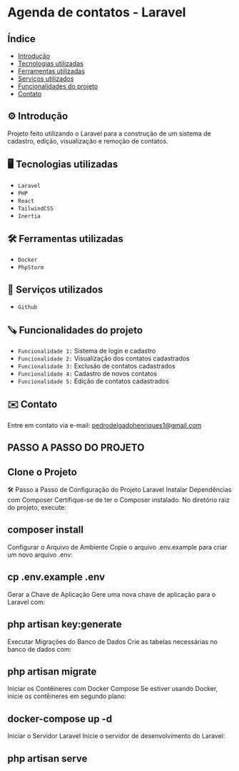 # Agenda de contatos - Laravel

<!-- <p align="center">
  <img alt="Preview" src="public/preview.png" width="100%">
</p> -->

## Índice
* [Introdução](#%EF%B8%8F-introdução)
* [Tecnologias utilizadas](#%EF%B8%8F-tecnologias-utilizadas)
* [Ferramentas utilizadas](#%EF%B8%8F-ferramentas-utilizadas)
* [Serviços utilizados](#-serviços-utilizados)
* [Funcionalidades do projeto](#-funcionalidades-do-projeto)
* [Contato](#%EF%B8%8F-contato)

## ⚙️ Introdução

Projeto feito utilizando o Laravel para a construção de um sistema de cadastro, edição, visualização e remoção de contatos.  

## 🖥️ Tecnologias utilizadas

- ``Laravel``
- ``PHP``
- ``React``
- ``TailwindCSS``
- ``Inertia``

## 🛠️ Ferramentas utilizadas

- ``Docker``
- ``PhpStorm``

## 🧰 Serviços utilizados

- ``Github``

## 🪚 Funcionalidades do projeto

- ``Funcionalidade 1:`` Sistema de login e cadastro
- ``Funcionalidade 2:`` Visualização dos contatos cadastrados
- ``Funcionalidade 3:`` Exclusão de contatos cadastrados
- ``Funcionalidade 4:`` Cadastro de novos contatos
- ``Funcionalidade 5:`` Edição de contatos cadastrados


## ✉️ Contato

Entre em contato via e-mail: pedrodelgadohenriques1@gmail.com


## PASSO A PASSO DO PROJETO
    
## Clone o Projeto 
🛠️ Passo a Passo de Configuração do Projeto Laravel
Instalar Dependências com Composer Certifique-se de ter o Composer instalado. No diretório raiz do projeto, execute:


## composer install
Configurar o Arquivo de Ambiente Copie o arquivo .env.example para criar um novo arquivo .env:


## cp .env.example .env
Gerar a Chave de Aplicação Gere uma nova chave de aplicação para o Laravel com:


## php artisan key:generate
Executar Migrações do Banco de Dados Crie as tabelas necessárias no banco de dados com:


## php artisan migrate
Iniciar os Contêineres com Docker Compose Se estiver usando Docker, inicie os contêineres em segundo plano:


## docker-compose up -d
Iniciar o Servidor Laravel Inicie o servidor de desenvolvimento do Laravel:

## php artisan serve
